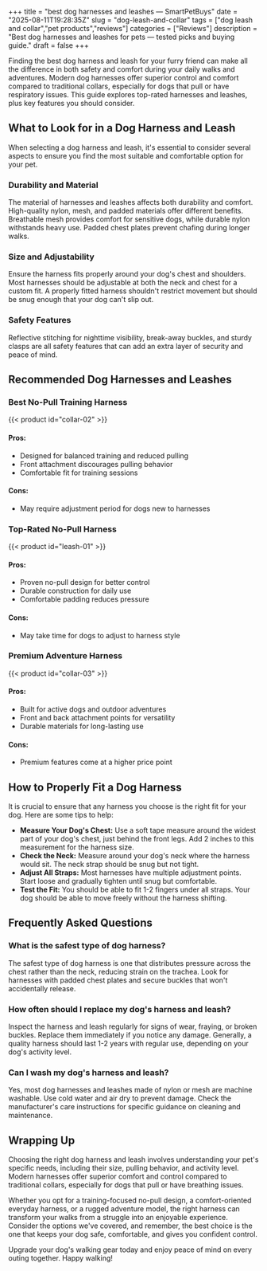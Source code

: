 +++
title = "best dog harnesses and leashes — SmartPetBuys"
date = "2025-08-11T19:28:35Z"
slug = "dog-leash-and-collar"
tags = ["dog leash and collar","pet products","reviews"]
categories = ["Reviews"]
description = "Best dog harnesses and leashes for pets — tested picks and buying guide."
draft = false
+++

Finding the best dog harness and leash for your furry friend can make all the difference in both safety and comfort during your daily walks and adventures. Modern dog harnesses offer superior control and comfort compared to traditional collars, especially for dogs that pull or have respiratory issues. This guide explores top-rated harnesses and leashes, plus key features you should consider.

## What to Look for in a Dog Harness and Leash

When selecting a dog harness and leash, it's essential to consider several aspects to ensure you find the most suitable and comfortable option for your pet.

### Durability and Material
The material of harnesses and leashes affects both durability and comfort. High-quality nylon, mesh, and padded materials offer different benefits. Breathable mesh provides comfort for sensitive dogs, while durable nylon withstands heavy use. Padded chest plates prevent chafing during longer walks.

### Size and Adjustability
Ensure the harness fits properly around your dog's chest and shoulders. Most harnesses should be adjustable at both the neck and chest for a custom fit. A properly fitted harness shouldn't restrict movement but should be snug enough that your dog can't slip out.

### Safety Features
Reflective stitching for nighttime visibility, break-away buckles, and sturdy clasps are all safety features that can add an extra layer of security and peace of mind.

## Recommended Dog Harnesses and Leashes

### Best No-Pull Training Harness
{{< product id="collar-02" >}}

#### Pros:
- Designed for balanced training and reduced pulling
- Front attachment discourages pulling behavior
- Comfortable fit for training sessions

#### Cons:
- May require adjustment period for dogs new to harnesses

### Top-Rated No-Pull Harness
{{< product id="leash-01" >}}

#### Pros:
- Proven no-pull design for better control
- Durable construction for daily use
- Comfortable padding reduces pressure

#### Cons:
- May take time for dogs to adjust to harness style

### Premium Adventure Harness
{{< product id="collar-03" >}}

#### Pros:
- Built for active dogs and outdoor adventures
- Front and back attachment points for versatility
- Durable materials for long-lasting use

#### Cons:
- Premium features come at a higher price point

## How to Properly Fit a Dog Harness

It is crucial to ensure that any harness you choose is the right fit for your dog. Here are some tips to help:

- **Measure Your Dog's Chest:** Use a soft tape measure around the widest part of your dog's chest, just behind the front legs. Add 2 inches to this measurement for the harness size.
- **Check the Neck:** Measure around your dog's neck where the harness would sit. The neck strap should be snug but not tight.
- **Adjust All Straps:** Most harnesses have multiple adjustment points. Start loose and gradually tighten until snug but comfortable.
- **Test the Fit:** You should be able to fit 1-2 fingers under all straps. Your dog should be able to move freely without the harness shifting.

## Frequently Asked Questions

### What is the safest type of dog harness?
The safest type of dog harness is one that distributes pressure across the chest rather than the neck, reducing strain on the trachea. Look for harnesses with padded chest plates and secure buckles that won't accidentally release.

### How often should I replace my dog's harness and leash?
Inspect the harness and leash regularly for signs of wear, fraying, or broken buckles. Replace them immediately if you notice any damage. Generally, a quality harness should last 1-2 years with regular use, depending on your dog's activity level.

### Can I wash my dog's harness and leash?
Yes, most dog harnesses and leashes made of nylon or mesh are machine washable. Use cold water and air dry to prevent damage. Check the manufacturer's care instructions for specific guidance on cleaning and maintenance.

## Wrapping Up

Choosing the right dog harness and leash involves understanding your pet's specific needs, including their size, pulling behavior, and activity level. Modern harnesses offer superior comfort and control compared to traditional collars, especially for dogs that pull or have breathing issues.

Whether you opt for a training-focused no-pull design, a comfort-oriented everyday harness, or a rugged adventure model, the right harness can transform your walks from a struggle into an enjoyable experience. Consider the options we've covered, and remember, the best choice is the one that keeps your dog safe, comfortable, and gives you confident control.

Upgrade your dog's walking gear today and enjoy peace of mind on every outing together. Happy walking!